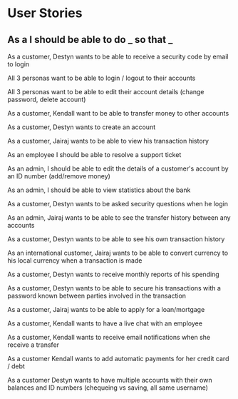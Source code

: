 # User Stories  
## As a <type of user> I should be able to do _ so that _
    
As a customer, Destyn wants to be able to receive a security code by email to login
    
All 3 personas want to be able to login / logout to their accounts
    
All 3 personas want to be able to edit their account details (change password, delete account)
    
As a customer, Kendall want to be able to transfer money to other accounts
    
As a customer, Destyn wants to create an account
    
As a customer, Jairaj wants to be able to view his transaction history
    
As an employee I should be able to resolve a support ticket
    
As an admin, I should be able to edit the details of a customer's account by an ID number (add/remove money)
    
As an admin, I should be able to view statistics about the bank
    
As a customer, Destyn wants to be asked security questions when he login
    
As an admin, Jairaj wants to be able to see the transfer history between any accounts
    
As a customer, Destyn wants to be able to see his own transaction history
    
As an international customer, Jairaj wants to be able to convert currency to his local currency when a transaction is made
    
As a customer, Destyn wants to receive monthly reports of his spending
    
As a customer, Destyn wants to be able to secure his transactions with a password known between parties involved in the transaction
    
As a customer, Jairaj wants to be able to apply for a loan/mortgage
    
As a customer, Kendall wants to have a live chat with an employee
    
As a customer, Kendall wants to receive email notifications when she receive a transfer
    
As a customer Kendall wants to add automatic payments for her credit card / debt
    
As a customer Destyn wants to have multiple accounts with their own balances and ID numbers  (chequeing vs saving, all same username)
